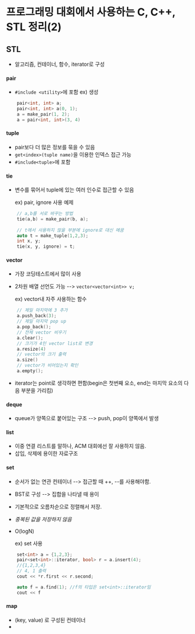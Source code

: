 # 프로그래밍 대회에서 사용하는 C, C++, STL 정리(2)

## STL
- 알고리즘, 컨테이너, 함수, iterator로 구성  

#### pair
- ```#include <utility>```에 포함
  ex) 생성
```cpp
    pair<int, int> a;
    pair<int, int> a(0, 1);
    a = make_pair(1, 2);
    a = pair<int, int>(3, 4)
```

#### tuple
- pair보다 더 많은 정보를 묶을 수 있음
- ```get<index>(tuple name)```을 이용한 인덱스 접근 가능
- ```#include<tuple>```에 포함

#### tie
- 변수를 묶어서 tuple에 있는 여러 인수로 접근할 수 있음

  ex) pair, ignore 사용 예제
```cpp
    // a,b를 서로 바꾸는 방법
    tie(a,b) = make_pair(b, a);
    
    // t에서 사용하지 않을 부분에 ignore로 대신 메꿈
    auto t = make_tuple(1,2,3);
    int x, y;
    tie(x, y, ignore) = t;
```

#### vector
- 가장 코딩테스트에서 많이 사용
- 2차원 배열 선언도 가능 --> ```vector<vector<int>> v;```

  ex) vector내 자주 사용하는 함수
```cpp
    // 제일 마지막에 3 추가
    a.push_back(3);
    // 제일 마지막 pop up
    a.pop_back();
    // 전체 vector 비우기
    a.clear();
    // 크기가 4인 vector list로 변경
    a.resize(4)
    // vector의 크기 출력
    a.size()
    // vector가 비어있는지 확인
    a.empty();
```
- iterator는 point로 생각하면 편함(begin은 첫번째 요소, end는 마지막 요소의 다음 부분을 가리킴)

#### deque
- queue가 양쪽으로 붙어있는 구조 --> push, pop이 양쪽에서 발생

#### list
- 이중 연결 리스트를 말하나, ACM 대회에선 잘 사용하지 않음.
- 삽입, 삭제에 용이한 자료구조

#### set
- 순서가 없는 연관 컨테이너 --> 접근할 때 ++, --를 사용해야함.
- BST로 구성 --> 집합을 나타낼 때 용이
- 기본적으로 오름차순으로 정렬해서 저장.
- *중복된 값을 저장하지 않음*
- O(logN)

  ex) set 사용
```cpp
    set<int> a = {1,2,3};
    pair<set<int>::iterator, bool> r = a.insert(4);
    //{1,2,3,4}
    // 4, 1 출력
    cout << *r.first << r.second;

    auto f = a.find(1); //f의 타입은 set<int>::iterator임
    cout << f
```
#### map
- (key, value) 로 구성된 컨테이너
- 